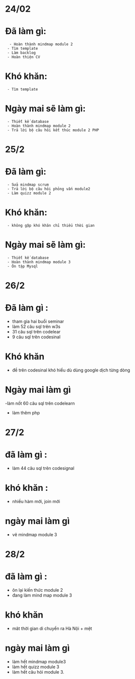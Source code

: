 # 24/02
 # Đã làm gì:
      - Hoàn thành mindmap module 2
     - Tìm template
     - Làm backlog
     - Hoàn thiện CV
 # Khó khăn:
     - Tìm template
 # Ngày mai sẽ làm gì:
     - Thiết kế database
     - Hoàn thành mindmap module 2
     - Trả lời bộ câu hỏi kết thúc module 2 PHP
 # 25/2
   # Đã làm gì:
     - Sửa mindmap scrum
     - Trả lời bộ câu hỏi phỏng vấn module2
     - Làm quizz module 2
 # Khó khăn:
     - không gặp khó khăn chỉ thiếu thời gian
 # Ngày mai sẽ làm gì:
     - Thiết kế database
     - Hoàn thành mindmap module 3
     - Ôn tập Mysql
  # 26/2
  # Đã làm gì :
  - tham gia hai buổi seminar
  - làm 52 câu sql trên w3s
  - 31 câu sql trên codelear
  - 9 câu sql trên codesinal
  # Khó khăn
  - đề trên codesinal khó hiểu dù dùng google dịch từng dòng
  # Ngày mai làm gì
  -làm nốt 60 câu sql trên codelearn
  - làm thêm php
  # 27/2
  # đã làm gì :
  - làm 44 câu sql trên codesignal
  # khó khăn :
  - nhiều hàm mới, join mới 
  # ngày mai làm gì
  - vẽ mindmap module 3
  # 28/2
  # đã làm gì :
  - ôn lại kiến thức module 2
  - đang làm mind map module 3
  # khó khăn
  - mât thời gian di chuyển ra Hà Nội + mệt
  # ngày mai làm gì
  - làm hết mindmap module3
  - làm hết quizz module 3
  - làm hết câu hỏi module 3.
  

